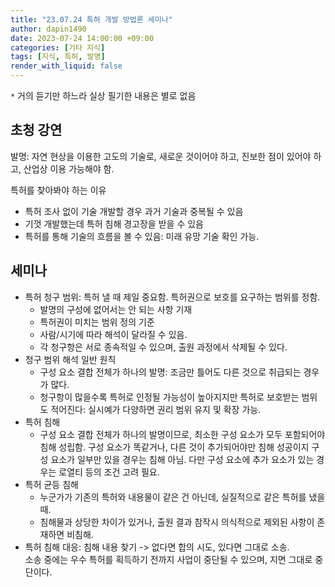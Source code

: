 ```yaml
---
title: "23.07.24 특허 개발 방법론 세미나"
author: dapin1490
date: 2023-07-24 14:00:00 +09:00
categories: [기타 지식]
tags: [지식, 특허, 발명]
render_with_liquid: false
---
```


`*` 거의 듣기만 하느라 실상 필기한 내용은 별로 없음

## 초청 강연
발명: 자연 현상을 이용한 고도의 기술로, 새로운 것이어야 하고, 진보한 점이 있어야 하고, 산업상 이용 가능해야 함.

<span class="green">특허를 찾아봐야 하는 이유</span>

* 특허 조사 없이 기술 개발할 경우 과거 기술과 중복될 수 있음
* 기껏 개발했는데 특허 침해 경고장을 받을 수 있음
* 특허를 통해 기술의 흐름을 볼 수 있음: 미래 유망 기술 확인 가능.

## 세미나
* 특허 청구 범위: 특허 낼 때 제일 중요함. 특허권으로 보호를 요구하는 범위를 정함.
    * 발명의 구성에 없어서는 안 되는 사항 기재
    * 특허권이 미치는 범위 정의 기준
    * 사람/시기에 따라 해석이 달라질 수 있음.
    * 각 청구항은 서로 종속적일 수 있으며, 출원 과정에서 삭제될 수 있다.
* 청구 범위 해석 일반 원칙
    * 구성 요소 결합 전체가 하나의 발명: 조금만 틀어도 다른 것으로 취급되는 경우가 많다.
    * 청구항이 많을수록 특허로 인정될 가능성이 높아지지만 특허로 보호받는 범위도 적어진다: 실시예가 다양하면 권리 범위 유지 및 확장 가능.
* 특허 침해
    * 구성 요소 결합 전체가 하나의 발명이므로, 최소한 구성 요소가 모두 포함되어야 침해 성립함. 구성 요소가 똑같거나, 다른 것이 추가되어야만 침해 성공이지 구성 요소가 일부만 있을 경우는 침해 아님. 다만 구성 요소에 추가 요소가 있는 경우는 로열티 등의 조건 고려 필요.
* 특허 균등 침해
    * 누군가가 기존의 특허와 내용물이 같은 건 아닌데, 실질적으로 같은 특허를 냈을 때.
    * 침해물과 상당한 차이가 있거나, 출원 결과 참작시 의식적으로 제외된 사항이 존재하면 비침해.
* 특허 침해 대응: 침해 내용 찾기 -> 없다면 합의 시도, 있다면 그대로 소송.  
    소송 중에는 우수 특허를 획득하기 전까지 사업이 중단될 수 있으며, 지면 그대로 중단이다.

